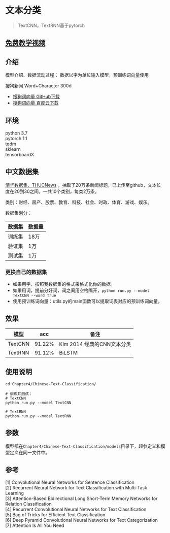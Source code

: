 

# 文本分类
> TextCNN，TextRNN基于pytorch

## [免费教学视频](https://www.imooc.com/learn/1311)

## 介绍
模型介绍、数据流动过程：
数据以字为单位输入模型，预训练词向量使用 

搜狗新闻 Word+Character 300d
+ [搜狗词向量 GitHub下载](https://github.com/Embedding/Chinese-Word-Vectors)
+ [搜狗词向量 百度云下载](https://pan.baidu.com/s/14k-9jsspp43ZhMxqPmsWMQ)  

## 环境
python 3.7  
pytorch 1.1  
tqdm  
sklearn  
tensorboardX

## 中文数据集
[清华数据集，THUCNews](http://thuctc.thunlp.org/) ，抽取了20万条新闻标题，已上传至github，文本长度在20到30之间。一共10个类别，每类2万条。

类别：财经、房产、股票、教育、科技、社会、时政、体育、游戏、娱乐。

数据集划分：

数据集|数据量
--|--
训练集|18万
验证集|1万
测试集|1万


### 更换自己的数据集
 - 如果用字，按照我数据集的格式来格式化你的数据。  
 - 如果用词，提前分好词，词之间用空格隔开，`python run.py --model TextCNN --word True`  
 - 使用预训练词向量：utils.py的main函数可以提取词表对应的预训练词向量。  


## 效果

模型|acc|备注
--|--|--
TextCNN|91.22%|Kim 2014 经典的CNN文本分类
TextRNN|91.12%|BiLSTM 

## 使用说明
```
cd Chapter4/Chinese-Text-Classification/

# 训练并测试：
# TextCNN
python run.py --model TextCNN

# TextRNN
python run.py --model TextRNN

```

## 参数
模型都在`Chapter4/Chinese-Text-Classification/models`目录下，超参定义和模型定义在同一文件中。  


## 参考
[1] Convolutional Neural Networks for Sentence Classification  
[2] Recurrent Neural Network for Text Classification with Multi-Task Learning  
[3] Attention-Based Bidirectional Long Short-Term Memory Networks for Relation Classification  
[4] Recurrent Convolutional Neural Networks for Text Classification  
[5] Bag of Tricks for Efficient Text Classification  
[6] Deep Pyramid Convolutional Neural Networks for Text Categorization  
[7] Attention Is All You Need  
